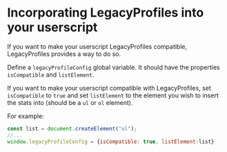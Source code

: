 # Incorporating LegacyProfiles into your userscript

If you want to make your userscript LegacyProfiles compatible, LegacyProfiles provides a way to do so.

Define a `legacyProfileConfig` global variable. It should have the properties `isCompatible` and `listElement`.

If you want to make your userscript compatible with LegacyProfiles, set `isCompatible` to `true` and set `listElement` to the element you wish to insert the stats into (should be a `ul` or `ol` element).

For example:

```js
const list = document.createElement("ul");
//...
window.legacyProfileConfig = {isCompatible: true, listElement:list}
```
